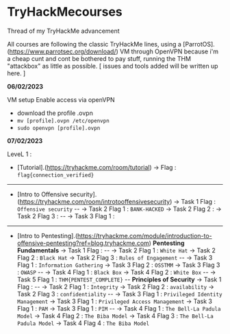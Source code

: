 # TryHackMecourses
Thread of my TryHackMe advancement

All courses are following the classic TryHackMe lines, using a [ParrotOS].(https://www.parrotsec.org/download/) VM through OpenVPN because i'm a cheap cunt and cont be bothered to pay stuff, running the THM "attackbox" as little as possible. [ issues and tools added will be written up here. ]

**06/02/2023**

VM setup
Enable access via openVPN
  - download the profile .ovpn
  - `mv [profile].ovpn /etc/openvpn`
  - `sudo openvpn [profile].ovpn`


**07/02/2023**

LeveL 1 :
- [Tutorial].(https://tryhackme.com/room/tutorial)
    → Flag : `flag{connection_verified}`
------------------------------------------------------------------------------------------------------
- [Intro to Offensive security].(https://tryhackme.com/room/introtooffensivesecurity)
    → Task 1 Flag : `Offensive security`
--
    → Task 2 Flag 1 : `BANK-HACKED`
    → Task 2 Flag 2 :
    → Task 2 Flag 3 :
--
    → Task 3 Flag 1 :
------------------------------------------------------------------------------------------------------
- [Intro to Pentesting].(https://tryhackme.com/module/introduction-to-offensive-pentesting?ref=blog.tryhackme.com)
    **Pentesting Fundamentals**
        → Task 1 Flag :
--
        → Task 2 Flag 1 : `White Hat`
        → Task 2 Flag 2 : `Black Hat`
        → Task 2 Flag 3 : `Rules of Engagement`
--
        → Task 3 Flag 1 : `Information Gathering`
        → Task 3 Flag 2 : `OSSTMM`
        → Task 3 Flag 3 : `OWASP`
--
        → Task 4 Flag 1 : `Black Box`
        → Task 4 Flag 2 : `White Box`
--
        → Task 5 Flag 1 : `THM{PENTEST_COMPLETE}`
--
    **Principles of Security**
        → Task 1 Flag :
--
        → Task 2 Flag 1 : `Integrity`
        → Task 2 Flag 2 : `availability`
        → Task 2 Flag 3 : `confidentiality`
--
        → Task 3 Flag 1 : `Privileged Identity Management`
        → Task 3 Flag 1 : `Privileged Access Management`
        → Task 3 Flag 1 : `PAM`
        → Task 3 Flag 1 : `PIM`
--
        → Task 4 Flag 1 : `The Bell-La Padula Model`
        → Task 4 Flag 2 : `The Biba Model`
        → Task 4 Flag 3 : `The Bell-La Padula Model`
        → Task 4 Flag 4 : `The Biba Model`
